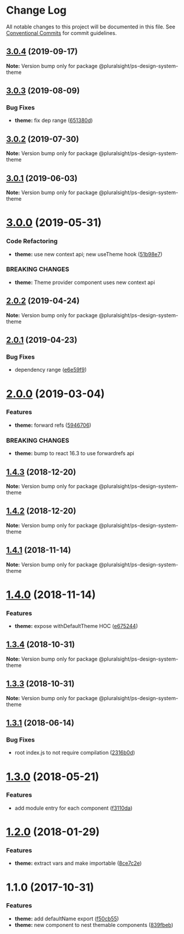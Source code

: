 # Change Log

All notable changes to this project will be documented in this file.
See [Conventional Commits](https://conventionalcommits.org) for commit guidelines.

## [3.0.4](https://github.com/pluralsight/design-system/compare/@pluralsight/ps-design-system-theme@3.0.3...@pluralsight/ps-design-system-theme@3.0.4) (2019-09-17)

**Note:** Version bump only for package @pluralsight/ps-design-system-theme





## [3.0.3](https://github.com/pluralsight/design-system/compare/@pluralsight/ps-design-system-theme@3.0.2...@pluralsight/ps-design-system-theme@3.0.3) (2019-08-09)


### Bug Fixes

* **theme:** fix dep range ([651380d](https://github.com/pluralsight/design-system/commit/651380d))





## [3.0.2](https://github.com/pluralsight/design-system/compare/@pluralsight/ps-design-system-theme@3.0.1...@pluralsight/ps-design-system-theme@3.0.2) (2019-07-30)

**Note:** Version bump only for package @pluralsight/ps-design-system-theme





## [3.0.1](https://github.com/pluralsight/design-system/compare/@pluralsight/ps-design-system-theme@3.0.0...@pluralsight/ps-design-system-theme@3.0.1) (2019-06-03)

**Note:** Version bump only for package @pluralsight/ps-design-system-theme





# [3.0.0](https://github.com/pluralsight/design-system/compare/@pluralsight/ps-design-system-theme@2.0.2...@pluralsight/ps-design-system-theme@3.0.0) (2019-05-31)


### Code Refactoring

* **theme:** use new context api; new useTheme hook ([51b98e7](https://github.com/pluralsight/design-system/commit/51b98e7))


### BREAKING CHANGES

* **theme:** Theme provider component uses new context api





## [2.0.2](https://github.com/pluralsight/design-system/compare/@pluralsight/ps-design-system-theme@2.0.1...@pluralsight/ps-design-system-theme@2.0.2) (2019-04-24)

**Note:** Version bump only for package @pluralsight/ps-design-system-theme





## [2.0.1](https://github.com/pluralsight/design-system/compare/@pluralsight/ps-design-system-theme@2.0.0...@pluralsight/ps-design-system-theme@2.0.1) (2019-04-23)


### Bug Fixes

* dependency range ([e6e59f9](https://github.com/pluralsight/design-system/commit/e6e59f9))





# [2.0.0](https://github.com/pluralsight/design-system/compare/@pluralsight/ps-design-system-theme@1.4.3...@pluralsight/ps-design-system-theme@2.0.0) (2019-03-04)


### Features

* **theme:** forward refs ([5946706](https://github.com/pluralsight/design-system/commit/5946706))


### BREAKING CHANGES

* **theme:** bump to react 16.3 to use forwardrefs api





## [1.4.3](https://github.com/pluralsight/design-system/compare/@pluralsight/ps-design-system-theme@1.4.1...@pluralsight/ps-design-system-theme@1.4.3) (2018-12-20)

**Note:** Version bump only for package @pluralsight/ps-design-system-theme





## [1.4.2](https://github.com/pluralsight/design-system/compare/@pluralsight/ps-design-system-theme@1.4.1...@pluralsight/ps-design-system-theme@1.4.2) (2018-12-20)

**Note:** Version bump only for package @pluralsight/ps-design-system-theme





## [1.4.1](https://github.com/pluralsight/design-system/compare/@pluralsight/ps-design-system-theme@1.4.0...@pluralsight/ps-design-system-theme@1.4.1) (2018-11-14)

**Note:** Version bump only for package @pluralsight/ps-design-system-theme





# [1.4.0](https://github.com/pluralsight/design-system/compare/@pluralsight/ps-design-system-theme@1.3.4...@pluralsight/ps-design-system-theme@1.4.0) (2018-11-14)


### Features

* **theme:** expose withDefaultTheme HOC ([e675244](https://github.com/pluralsight/design-system/commit/e675244))





## [1.3.4](https://github.com/pluralsight/design-system/compare/@pluralsight/ps-design-system-theme@1.3.3...@pluralsight/ps-design-system-theme@1.3.4) (2018-10-31)

**Note:** Version bump only for package @pluralsight/ps-design-system-theme





<a name="1.3.3"></a>
## [1.3.3](https://github.com/pluralsight/design-system/compare/@pluralsight/ps-design-system-theme@1.3.2...@pluralsight/ps-design-system-theme@1.3.3) (2018-10-31)




**Note:** Version bump only for package @pluralsight/ps-design-system-theme

<a name="1.3.1"></a>
## [1.3.1](https://github.com/pluralsight/design-system/compare/@pluralsight/ps-design-system-theme@1.3.0...@pluralsight/ps-design-system-theme@1.3.1) (2018-06-14)


### Bug Fixes

* root index.js to not require compilation ([2316b0d](https://github.com/pluralsight/design-system/commit/2316b0d))




<a name="1.3.0"></a>
# [1.3.0](https://github.com/pluralsight/design-system/compare/@pluralsight/ps-design-system-theme@1.2.0...@pluralsight/ps-design-system-theme@1.3.0) (2018-05-21)


### Features

* add module entry for each component ([f3110da](https://github.com/pluralsight/design-system/commit/f3110da))




<a name="1.2.0"></a>
# [1.2.0](https://github.com/pluralsight/design-system/compare/@pluralsight/ps-design-system-theme@1.1.0...@pluralsight/ps-design-system-theme@1.2.0) (2018-01-29)


### Features

* **theme:** extract vars and make importable ([8ce7c2e](https://github.com/pluralsight/design-system/commit/8ce7c2e))




<a name="1.1.0"></a>
# 1.1.0 (2017-10-31)


### Features

* **theme:** add defaultName export ([f50cb55](https://github.com/pluralsight/design-system/commit/f50cb55))
* **theme:** new component to nest themable components ([839fbeb](https://github.com/pluralsight/design-system/commit/839fbeb))

